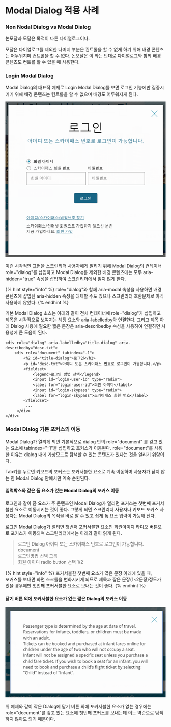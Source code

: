 # Modal Dialog 적용 사례

### Non Nodal Dialog vs Modal Dialog 

논모달과 모달은 목적이 다른 다이얼로그이다. 

모달은 다이얼로그를 제외한 나머지 부분은 컨트롤을 할 수 없게 하기 위해 배경 콘텐츠는 어두워지며 컨트롤을 할 수 없다. 논모달은 이 와는 반대로 다이얼로그와 함께 배경 콘텐츠도 컨트롤 할 수 있을 때 사용한다.

### Login Modal Dialog

Modal Dialog의 대표적 예제로 Login Modal Dialog를 보면 로그인 기능에만 집중시키기 위해 배경 콘텐츠는 컨트롤을 할 수 없으며 배경도 어두워지게 된다.

![](../../.gitbook/assets/image%20%289%29.png)

이런 시각적인 표현을 스크린리더 사용자에게 알리기 위해 Modal Dialog의 컨테이너 role="dialog"를 삽입하고 Modal Dialog를 제외한 배경 콘텐츠에는 모두 aria-hidden="true" 속성을 삽입하여 스크린리더에서 읽지 않게 한다. 

{% hint style="info" %}
role="dialog"와 함께 aria-modal 속성을 사용하면 배경 콘텐츠에 삽입된 aria-hidden 속성을 대체할 수도 있으나 스크린리더 호환문제로 아직 사용하지 않았다.
{% endhint %}

기본 Modal Dialog 소스는 아래와 같이 전체 컨테이너에 role="dialog"가 삽입하고 제목은 시각적으로 보여지는 헤딩 요소와 aria-labelledby와 연결한다. 그리고 제목 아래 Dialog 사용에 필요한 짧은 문장은 aria-describedby 속성을 사용하여 연결하면 사용성에 큰 도움이 된다.

```markup
<div role="dialog" aria-labelledby="title-dialog" aria-describedby="desc-txt">
    <div role="document" tabindex="-1">
        <h2 id="title-dialog">로그인</h2>
        <p id="desc-txt">아이디 또는 스카이패스 번호로 로그인이 가능합니다.</p>
        <fieldset>
            <legend>로그인 방법 선택</legend>
            <input id="login-user-id" type="radio">
            <label for="login-user-id">회원 아이디</label>
            <input id="login-skypass" type="radio">
            <label for="login-skypass">스카이패스 회원 번호</label>
        </fieldset>
         ...
     </div>
</div>
```

### Modal Dialog 기본 포커스의 이동

Modal Dialog가 열리게 되면 기본적으로 dialog 안의 role="document" 를 갖고 있는 요소에 tabindex="-1"을 삽입하고 포커스가 이동된다. role="document"를 사용한 이유는 dialog 내에 가상모드로 탐색할 수 있는 콘텐츠가 있다는 것을 알리기 위함이다.

Tab키를 누르면 키보드의 포커스는 포커서블한 요소로 계속 이동하며 사용자가 닫지 않는 한 Modal Dialog 안에서만 계속 순환된다. 

#### 입력박스와 같은 폼 요소가 있는 Modal Dialog의 포커스 이동

로그인과 같이 폼 요소가 주 콘텐츠인 Modal Dialog가 열리면 포커스는 첫번째 포커서블한 요소로 이동시키는 것이 좋다. 그렇게 되면 스크린리더 사용자나 키보드 포커스 사용자는 Modal Dialog의 목적을 바로 알 수 있고 쉽게 폼 요소 입력이 가능해 진다.

로그인 Modal Dialog가 열리면 첫번째 포커서블한 요소인 회원아이디 라디오 버튼으로 포커스가 이동되며 스크린리더에서는 아래와 같이 읽게 된다.

> 로그인 Dialog 아이디 또는 스카이패스 번호로 로그인이 가능합니다.  
> document  
> 로그인방법 선택 그룹  
> 회원 아이디 radio button 선택 1/2

{% hint style="info" %}
포커서블한 첫번째 요소가 많은 문장 아래에 있을 때,  
포커스를 보내면 화면 스크롤을 변화시키게 되므로 제목과 짧은 문장\(1~2문장\)정도가 있을 경우에만 첫번째 포커서블한 요소로 보내는 것이 좋다.
{% endhint %}

#### 닫기 버튼 외에 포커서블한 요소가 없는 짧은 Dialog의 포커스 이동

![](../../.gitbook/assets/image%20%2812%29.png)

위 예제와 같이 작은 Dialog에 닫기 버튼 외에 포커서블한 요소가 없는 경우에는 role="document"를 갖고 있는 요소에 첫번째 포커스를 보내는데 이는 역순으로 탐색하지 않아도 되기 때문이다.

